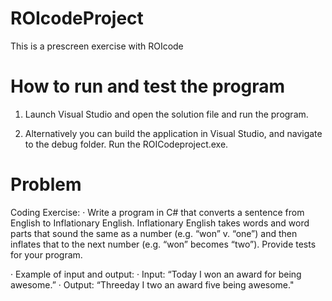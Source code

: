 # ROIcodeProject
This is a prescreen exercise with ROIcode

# How to run and test the program

1. Launch Visual Studio and open the solution file and run the program. 

2. Alternatively you can build the application in Visual Studio, and navigate to the debug folder. Run the ROICodeproject.exe.

# Problem

Coding Exercise:
· Write a program in C# that converts a sentence from English to Inflationary English. Inflationary English takes words and word parts that sound the same as a number (e.g. “won” v. “one”) and then inflates that to the next number (e.g. “won” becomes “two”). Provide tests for your program.
          
·         Example of input and output:
·         Input: “Today I won an award for being awesome.”
·         Output: “Threeday I two an award five being awesome."
 

